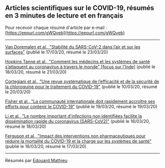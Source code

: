 ## Articles scientifiques sur le COVID-19, résumés en 3 minutes de lecture et en français

Pour recevoir chaque résumé d'article par e-mail : [https://eepurl.com/gWQveb](https://eepurl.com/gWQveb)

---

[Van Doremalen et al., "Stabilité du SARS-CoV-2 dans l’air et sur les surfaces"](/20200323_stability.md) (publié le 17/03/20, résumé le 23/03/20)

[Hopkins Tanne et al., "Comment les médecins et les systèmes de santé s’attaquent au coronavirus à travers le monde" [focus sur l'Inde]](/20200321_india.md) (publié le 18/03/20, résumé le 21/03/20)

[Cortegiani et al., "Une revue systématique de l’efficacité et de la sécurité de la chloroquine pour le traitement du COVID-19"](/20200320_chloroquine.md) (publié le 10/03/20, résumé le 20/03/20)

[Fisher et al., "La communauté internationale doit rapidement accroître ses efforts pour contenir le COVID-19"](/20200319_response.md) (publié le 19/03/20, résumé le 19/03/20)

[Li et al., "Le nombre important d'infections non identifiées facilite la dissémination rapide du coronavirus (SARS-CoV2)"](/20200318_dissemination.md) (publié le 16/03/20, résumé le 18/03/20)

[Ferguson et al., "Impact des interventions non pharmaceutiques pour réduire la mortalité du COVID-19 et la charge sur les systèmes de santé"](/20200317_impact.md) (publié le 16/03/20, résumé le 17/03/20)

---

Résumés par [Edouard Mathieu](https://edomt.github.io/)
